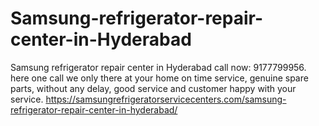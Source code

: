 # Samsung-refrigerator-repair-center-in-Hyderabad
Samsung refrigerator repair center in Hyderabad call now: 9177799956. here one call we only there at your home on time service, genuine spare parts, without any delay, good service and customer happy with your service. https://samsungrefrigeratorservicecenters.com/samsung-refrigerator-repair-center-in-hyderabad/
